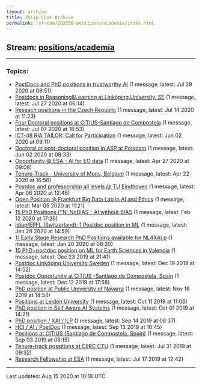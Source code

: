 ```yaml
---
layout: archive
title: Zulip Chat Archive
permalink: /stream/203258-positions/academia/index.html
---
```


## Stream: [positions/academia](https://claire4ai.github.io/archive/stream/203258-positions/academia/index.html)
---

### Topics:

* [PostDocs and PhD positions in trustworthy AI](topic/PostDocs.20and.20PhD.20positions.20in.20trustworthy.20AI.html) (1 message, latest: Jul 29 2020 at 06:51)
* [Postdocs in Reasoning&Learning at Linköping University, SE](topic/Postdocs.20in.20Reasoning.26Learning.20at.20Link.C3.B6ping.20University.2C.20SE.html) (1 message, latest: Jul 27 2020 at 06:14)
* [Reseach positions in the Czech Republic](topic/Reseach.20positions.20in.20the.20Czech.20Republic.html) (1 message, latest: Jul 14 2020 at 11:23)
* [Four Doctoral positions at CiTIUS-Santiago de Compostela](topic/Four.20Doctoral.20positions.20at.20CiTIUS-Santiago.20de.20Compostela.html) (1 message, latest: Jul 07 2020 at 16:53)
* [ICT-48 RIA TAILOR: Call for Participation](topic/ICT-48.20RIA.20TAILOR.3A.20Call.20for.20Participation.html) (1 message, latest: Jun 02 2020 at 09:11)
* [Doctoral or post-doctoral position in ASP at Potsdam](topic/Doctoral.20or.20post-doctoral.20position.20in.20ASP.20at.20Potsdam.html) (1 message, latest: Jun 02 2020 at 08:33)
* [Opportunity @ ESA - AI for EO data](topic/Opportunity.20.40.20ESA.20-.20AI.20for.20EO.20data.html) (1 message, latest: Apr 27 2020 at 09:08)
* [Tenure-Track  -  University of Mons, Belgium](topic/Tenure-Track.20.20-.20.20University.20of.20Mons.2C.20Belgium.html) (1 message, latest: Apr 22 2020 at 16:56)
* [Postdoc and professorship all levels @ TU Eindhoven](topic/Postdoc.20and.20professorship.20all.20levels.20.40.20TU.20Eindhoven.html) (1 message, latest: Apr 06 2020 at 12:46)
* [Open Position @ Frankfurt Big Data Lab in AI and Ethics](topic/Open.20Position.20.40.20Frankfurt.20Big.20Data.20Lab.20in.20AI.20and.20Ethics.html) (1 message, latest: Mar 05 2020 at 11:21)
* [15 PhD Positions  ITN: NoBIAS - AI without BIAS](topic/15.20PhD.20Positions.20.20ITN.3A.20NoBIAS.20-.20AI.20without.20BIAS.html) (1 message, latest: Feb 12 2020 at 17:26)
* [Idiap/EPFL (Switzerland): 1 Postdoc position in ML](topic/Idiap.2FEPFL.20(Switzerland).3A.201.20Postdoc.20position.20in.20ML.html) (1 message, latest: Jan 28 2020 at 14:59)
* [11 Early Stage Research PhD Positions available for NL4XAI p](topic/11.20Early.20Stage.20Research.20PhD.20Positions.20available.20for.20NL4XAI.20p.html) (1 message, latest: Jan 20 2020 at 08:20)
* [10 PhD+postdoc position on ML for Earth Sciences in Valencia](topic/10.20PhD.2Bpostdoc.20position.20on.20ML.20for.20Earth.20Sciences.20in.20Valencia.html) (1 message, latest: Dec 23 2019 at 21:41)
* [Postdoc Linköping University Sweden](topic/Postdoc.20Link.C3.B6ping.20University.20Sweden.html) (1 message, latest: Dec 19 2019 at 14:52)
* [Postdoc Opportunity at CiTIUS -Santiago de Compostela, Spain](topic/Postdoc.20Opportunity.20at.20CiTIUS.20-Santiago.20de.20Compostela.2C.20Spain.html) (1 message, latest: Dec 12 2019 at 17:58)
* [PhD position at Public University of Navarra](topic/PhD.20position.20at.20Public.20University.20of.20Navarra.html) (1 message, latest: Nov 18 2019 at 14:54)
* [Positions at Leiden University](topic/Positions.20at.20Leiden.20University.html) (1 message, latest: Oct 11 2019 at 11:06)
* [PhD position in Self Aware AI Systems](topic/PhD.20position.20in.20Self.20Aware.20AI.20Systems.html) (1 message, latest: Oct 01 2019 at 14:21)
* [PhD position / XAI / ILP](topic/PhD.20position.20.2F.20XAI.20.2F.20ILP.html) (1 message, latest: Sep 14 2019 at 08:37)
* [HCI / AI / PostDoc](topic/HCI.20.2F.20AI.20.2F.20PostDoc.html) (1 message, latest: Sep 13 2019 at 10:45)
* [Positions at CITIUS (Santiago de Compostela, Spain)](topic/Positions.20at.20CITIUS.20(Santiago.20de.20Compostela.2C.20Spain).html) (1 message, latest: Sep 03 2019 at 08:15)
* [Tenure-track possitions at CIIRC CTU](topic/Tenure-track.20possitions.20at.20CIIRC.20CTU.html) (1 message, latest: Jul 31 2019 at 09:32)
* [Research Fellowship at ESA](topic/Research.20Fellowship.20at.20ESA.html) (1 message, latest: Jul 17 2019 at 12:42)

<hr><p>Last updated: Aug 15 2020 at 10:18 UTC</p>
